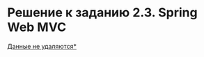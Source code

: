 # Решение к заданию 2.3. Spring Web MVC

[Данные не удаляются*](https://github.com/kvintilian/hw-jspr-mvc/pull/1)
